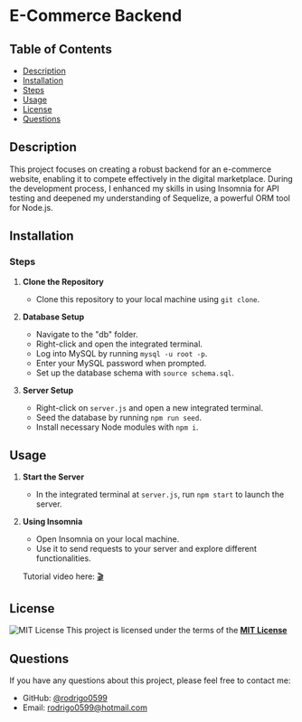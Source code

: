# E-Commerce Backend

## Table of Contents

- [Description](#description)
- [Installation](#installation)
- [Steps](#steps)
- [Usage](#usage)
- [License](#license)
- [Questions](#Questions)

## Description

This project focuses on creating a robust backend for an e-commerce website, enabling it to compete effectively in the digital marketplace. During the development process, I enhanced my skills in using Insomnia for API testing and deepened my understanding of Sequelize, a powerful ORM tool for Node.js.

## Installation

### Steps

1. **Clone the Repository**

   - Clone this repository to your local machine using `git clone`.

2. **Database Setup**

   - Navigate to the "db" folder.
   - Right-click and open the integrated terminal.
   - Log into MySQL by running `mysql -u root -p`.
   - Enter your MySQL password when prompted.
   - Set up the database schema with `source schema.sql`.

3. **Server Setup**
   - Right-click on `server.js` and open a new integrated terminal.
   - Seed the database by running `npm run seed`.
   - Install necessary Node modules with `npm i`.

## Usage

1. **Start the Server**

   - In the integrated terminal at `server.js`, run `npm start` to launch the server.

2. **Using Insomnia**

   - Open Insomnia on your local machine.
   - Use it to send requests to your server and explore different functionalities.

   Tutorial video here: [🎬](https://drive.google.com/file/d/1PsFJEluLRrF0MnGzbvoh37Th8YhnX8rh/view?usp=sharing)

## License

![MIT License](https://img.shields.io/badge/License-MIT-yellow.svg)
This project is licensed under the terms of the **[MIT License](https://opensource.org/licenses/MIT)**

## Questions

If you have any questions about this project, please feel free to contact me:

- GitHub: [@rodrigo0599](https://github.com/rodrigo0599)
- Email: rodrigo0599@hotmail.com
